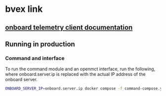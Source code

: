 # bvex link

## [onboard telemetry client documentation](https://oliverdantzer.github.io/bvex-link)

## Running in production

### Command and interface
To run the command module and an openmct interface, run the following, where onboard.server.ip is replaced with the actual IP address of the onboard server.
```bash
ONBOARD_SERVER_IP=onboard.server.ip docker compose -f command-compose.yml up
```